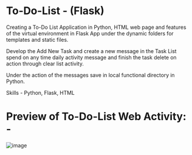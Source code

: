 # To-Do-List - (Flask)

Creating a To-Do List Application in Python, HTML web page and features of the virtual environment in Flask App under the dynamic folders for templates and static files.

Develop the Add New Task and create a new message in the Task List spend on any time daily activity message and finish the task delete on action through clear list activity.

Under the action of the messages save in local functional directory in Python.

Skills - Python,  Flask,  HTML

# Preview of To-Do-List Web Activity: -

![image](https://github.com/jayakrishna1204/To-Do-List/assets/160568830/37a186a1-c330-4d36-8415-209f450ced06)

